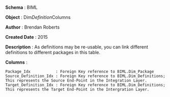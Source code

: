 <div id="pagecontent">
<p><strong>Schema</strong>          : BIML</p>
<p><strong>Object</strong>          : Dim<em>Definition</em>Columns</p>
<p><strong>Author</strong>          : Brendan Roberts</p>
<p><strong>Created Date</strong>    : 2015</p>
<p><strong>Description</strong>     : As definitions may be re-usable, you can link different definitions to different packages in this table.</p>
<p><strong>Columns</strong>         :</p>
<pre><code>Package_Idx           : Foreign Key reference to BIML.Dim_Package
Source_Definition_Idx : Foreign Key reference to BIML.Dim_Definitions; This represents the Source End-Point in the Integration Layer.
Target_Definition_Idx : Foreign Key reference to BIML.Dim_Definitions; This represents the Target End-Point in the Intergration Layer.
</code></pre>
</div>